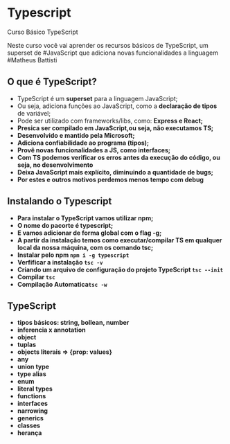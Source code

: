 # Typescript
<p>Curso Básico TypeScript</p>
<p> Neste curso você vai aprender os recursos básicos de TypeScript, um superset de #JavaScript que adiciona novas funcionalidades a linguagem #Matheus Battisti</p>

## O que é TypeScript?
<ul>
    <li>TypeScript é um <b>superset</b> para a linguagem JavaScript;</li>
    <li>Ou seja, adiciona funções ao JavaScript, como a <b>declaração de tipos</b> de variável;</li>
    <li>Pode ser utilizado com frameworks/libs, como: <b>Express e React;<b> 
    </li>
    <li>Presica ser <b>compilado em JavaScript,</b>ou seja, não executamos TS;</li>
    <li>Desenvolvido e mantido pela <b>Microsoft;</b></li>
    <li>Adiciona <b>confiabilidade</b> ao programa (tipos);</li>
    <li>Provê novas funcionalidades a JS, como <b>interfaces</b>;</li>
    <li>Com TS podemos <b>verificar os erros antes da execução</b> do código, ou seja, no desenvolvimento</li>
    <li>Deixa JavaScript <b>mais explícito</b>, diminuindo a quantidade de bugs;</li>
    <li>Por estes e outros motivos <b>perdemos menos tempo com debug</b></li>
</ul>

## Instalando o Typescript
<ul>
    <li>Para instalar o TypeScript vamos utilizar <b>npm</b>;</li>
    <li>O nome do pacorte é <b>typescript</b>;</li>
    <li>E vamos adicionar de forma global com o <b>flag -g</b>;</li>
    <li>A partir da instalação temos como <b>executar/compilar</b> TS em qualquer local da nossa máquina, com os comando 
    <b>tsc</b>;</li>
    <li>Instalar pelo npm <code>npm i -g typescript</code></li>
    <li>Verfificar a instalação <code>tsc -v</code></li>
    <li>Criando um arquivo de configuração do projeto TypeScript <code>tsc --init</code></li>
    <li>Compilar <code>tsc</code></li>
    <li>Compilação Automatica<code>tsc -w</code></li>
</ul>

## TypeScript 
<ul>
    <li>tipos básicos: string, bollean, number</li>
    <li>inferencia x annotation</li>
    <li>object</li>
    <li>tuplas</li>
    <li>objects literais => {prop: values}</li>
    <li>any</li>
    <li>union type</li>
    <li>type alias</li>
    <li>enum</li>
    <li>literal types</li>
    <li>functions</li>
    <li>interfaces</li>
    <li>narrowing</li>
    <li>generics</li>
    <li>classes</li>
    <li>herança</li>
</ul>